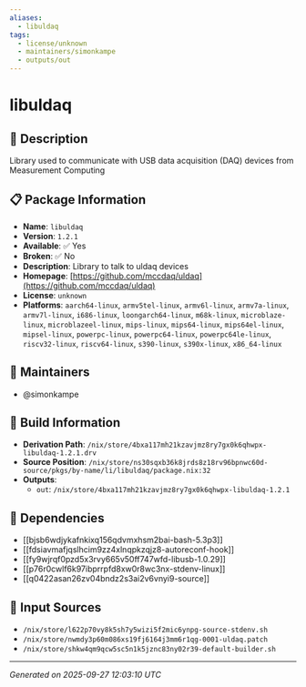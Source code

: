 ```yaml
---
aliases:
  - libuldaq
tags:
  - license/unknown
  - maintainers/simonkampe
  - outputs/out
---
```


# libuldaq

## 📝 Description

Library used to communicate with USB data acquisition (DAQ)
devices from Measurement Computing


## 📋 Package Information

- **Name**: `libuldaq`
- **Version**: `1.2.1`
- **Available**: ✅ Yes
- **Broken**: ✅ No
- **Description**: Library to talk to uldaq devices
- **Homepage**: [https://github.com/mccdaq/uldaq](https://github.com/mccdaq/uldaq)
- **License**: `unknown`
- **Platforms**: `aarch64-linux`, `armv5tel-linux`, `armv6l-linux`, `armv7a-linux`, `armv7l-linux`, `i686-linux`, `loongarch64-linux`, `m68k-linux`, `microblaze-linux`, `microblazeel-linux`, `mips-linux`, `mips64-linux`, `mips64el-linux`, `mipsel-linux`, `powerpc-linux`, `powerpc64-linux`, `powerpc64le-linux`, `riscv32-linux`, `riscv64-linux`, `s390-linux`, `s390x-linux`, `x86_64-linux`
## 👥 Maintainers

- @simonkampe


## 🔧 Build Information

- **Derivation Path**: `/nix/store/4bxa117mh21kzavjmz8ry7gx0k6qhwpx-libuldaq-1.2.1.drv`
- **Source Position**: `/nix/store/ns30sqxb36k8jrds8z18rv96bpnwc60d-source/pkgs/by-name/li/libuldaq/package.nix:32`
- **Outputs**:
  - `out`:  `/nix/store/4bxa117mh21kzavjmz8ry7gx0k6qhwpx-libuldaq-1.2.1`

## 🔗 Dependencies

- [[bjsb6wdjykafnkixq156qdvmxhsm2bai-bash-5.3p3]]
- [[fdsiavmafjqslhcim9zz4xlnqpkzqjz8-autoreconf-hook]]
- [[fy9wjrqf0pzd5x3rvy665v50ff747wfd-libusb-1.0.29]]
- [[p76r0cwlf6k97ibprrpfd8xw0r8wc3nx-stdenv-linux]]
- [[q0422asan26zv04bndz2s3ai2v6vnyi9-source]]

## 📁 Input Sources

- `/nix/store/l622p70vy8k5sh7y5wizi5f2mic6ynpg-source-stdenv.sh`
- `/nix/store/nwmdy3p60m086xs19fj6164j3mm6r1qg-0001-uldaq.patch`
- `/nix/store/shkw4qm9qcw5sc5n1k5jznc83ny02r39-default-builder.sh`

---
*Generated on 2025-09-27 12:03:10 UTC*
